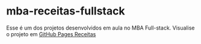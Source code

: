 # mba-receitas-fullstack
Esse é um dos projetos desenvolvidos em aula no MBA Full-stack.
Visualise o projeto em [GitHub Pages Receitas](https://raimundo-fsilva.github.io/mba-receitas-fullstack/)
